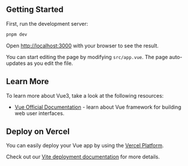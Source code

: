 ## Getting Started

First, run the development server:

```bash
pnpm dev
```

Open [http://localhost:3000](http://localhost:3000) with your browser to see the result.

You can start editing the page by modifying `src/app.vue`. The page auto-updates as you edit the file.

## Learn More

To learn more about Vue3, take a look at the following resources:

- [Vue Official Documentation](https://vuejs.org/guide/) - learn about Vue framework for building web user interfaces.

## Deploy on Vercel

You can easily deploy your Vue app by using the [Vercel Platform](https://vercel.com/new?utm_source=github.com&utm_medium=referral&utm_campaign=nxpkgrepo-readme).

Check out our [Vite deployment documentation](https://vercel.com/docs/frameworks/vite) for more details.
